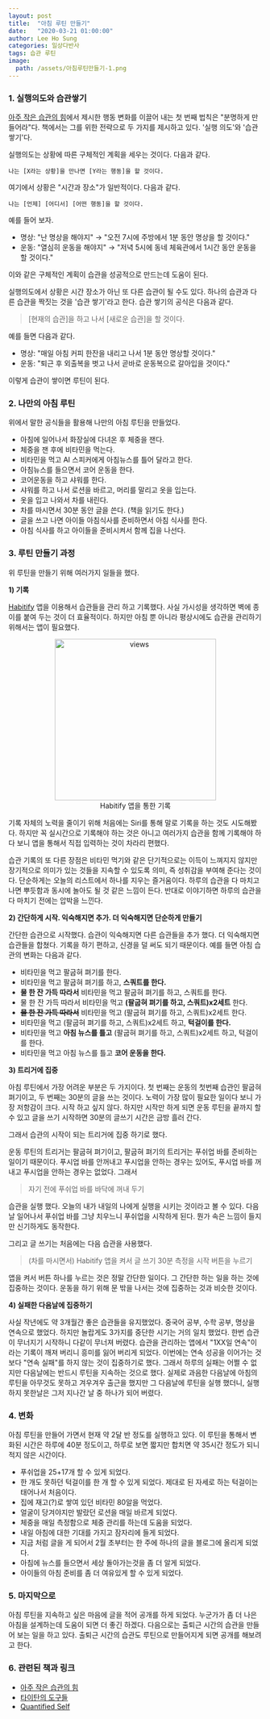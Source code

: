 ```yaml
---
layout: post
title:  "아침 루틴 만들기"
date:   "2020-03-21 01:00:00"
author: Lee Ho Sung
categories: 일상다반사
tags: 습관 루틴
image:
  path: /assets/아침루틴만들기-1.png
---
```


### 1. 실행의도와 습관쌓기

[아주 작은 습관의 힘](https://blog.novice.io/%EB%8F%85%ED%9B%84%EA%B0%90/2020/02/22/%EC%95%84%EC%A3%BC-%EC%9E%91%EC%9D%80-%EC%8A%B5%EA%B4%80%EC%9D%98-%ED%9E%98.html)에서 제시한 행동 변화를 이끌어 내는 첫 번째 법칙은 "분명하게 만들어라"다. 책에서는 그를 위한 전략으로 두 가지를 제시하고 있다. '실행 의도'와 '습관 쌓기'다. 

실행의도는 상황에 따른 구체적인 계획을 세우는 것이다. 다음과 같다.

```
나는 [X라는 상황]을 만나면 [Y라는 행동]을 할 것이다.
```

 여기에서 상황은 "시간과 장소"가 일반적이다. 다음과 같다. 

```
나는 [언제] [어디서] [어떤 행동]을 할 것이다.
```

예를 들어 보자. 

- 명상: "난 명상을 해야지" → "오전 7시에 주방에서 1분 동안 명상을 할 것이다."
- 운동: "열심히 운동을 해야지" → "저녁 5시에 동네 체육관에서 1시간 동안 운동을 할 것이다."

이와 같은 구체적인 계획이 습관을 성공적으로 만드는데 도움이 된다.

실행의도에서 상황은 시간 장소가 아닌 또 다른 습관이 될 수도 있다. 하나의 습관과 다른 습관을 짝짓는 것을 '습관 쌓기'라고 한다. 습관 쌓기의 공식은 다음과 같다. 

> [현재의 습관]을 하고 나서 [새로운 습관]을 할 것이다.

예를 들면 다음과 같다. 

- 명상: "매일 아침 커피 한잔을 내리고 나서 1분 동안 명상할 것이다."
- 운동: "퇴근 후 외출복을 벗고 나서 곧바로 운동복으로 갈아입을 것이다."

이렇게 습관이 쌓이면 루틴이 된다. 



### 2. 나만의 아침 루틴

위에서 말한  공식들을 활용해 나만의 아침 루틴을 만들었다.

- 아침에 일어나서 화장실에 다녀온 후 체중을 잰다.
- 체중을 잰 후에 비타민을 먹는다.
- 비타민을 먹고 AI 스피커에게 아침뉴스를 틀어 달라고 한다.
- 아침뉴스를 들으면서 코어 운동을 한다.
- 코어운동을 하고 샤워를 한다.
- 샤워를 하고 나서 로션을 바르고, 머리를 말리고 옷을 입는다.
- 옷을 입고 나와서 차를 내린다.
- 차를 마시면서 30분 동안 글을 쓴다. (책을 읽기도 한다.)
- 글을 쓰고 나면 아이들 아침식사를 준비하면서 아침 식사를 한다.
- 아침 식사를 하고 아이들을 준비시켜서 함께 집을 나선다.



### 3. 루틴 만들기 과정

위 루틴을 만들기 위해 여러가지 일들을 했다. 

**1) 기록**

[Habitify](https://www.habitify.me/) 앱을 이용해서 습관들을 관리 하고 기록했다. 사실 가시성을 생각하면 벽에 종이를 붙여 두는 것이 더 효율적이다. 하지만 아침 뿐 아니라 평상시에도 습관을 관리하기 위해서는 앱이 필요했다.

<center>
        <figure>
                <img src="http://blog.novice.io/assets/아침루틴만들기-1.png" width="320" alt="views">
                <figcaption>Habitify 앱을 통한 기록</figcaption>
        </figure>
</center>

기록 자체의 노력을 줄이기 위해 처음에는 Siri를 통해 말로 기록을 하는 것도 시도해봤다. 하지만 꼭 실시간으로 기록해야 하는 것은 아니고 여러가지 습관을 함께 기록해야 하다 보니 앱을 통해서 직접 입력하는 것이 차라리 편했다. 

습관 기록의 또 다른 장점은 비타민 먹기와 같은 단기적으로는 이득이 느껴지지 않지만 장기적으로 의미가 있는 것들을 지속할 수 있도록 의미, 즉 성취감을 부여해 준다는 것이다. 단순하게는 오늘의 리스트에서 하나를 지우는 즐거움이다. 하루의 습관을 다 마치고 나면 뿌듯함과 동시에 놀아도 될 것 같은 느낌이 든다. 반대로 이야기하면 하루의 습관을 다 마치기 전에는 압박을 느낀다. 

**2) 간단하게 시작. 익숙해지면 추가. 더 익숙해지면 단순하게 만들기**

간단한 습관으로 시작했다. 습관이 익숙해지면 다른 습관들을 추가 했다. 더 익숙해지면 습관들을 합쳤다. 기록을 하기 편하고, 신경을 덜 써도 되기 때문이다. 예를 들면 아침 습관의 변화는 다음과 같다. 

- 비타민을 먹고 팔굽혀 펴기를 한다.
- 비타민을 먹고 팔굽혀 펴기를 하고, **스쿼트를 한다.**
- **물 한 잔 가득 따라서** 비타민을 먹고 팔굽혀 펴기를 하고, 스쿼트를 한다.
- 물 한 잔 가득 따라서 비타민을 먹고 **(팔굽혀 펴기를 하고, 스쿼트)x2세트** 한다.
- ~~**물 한 잔 가득 따라서**~~ 비타민을 먹고 (팔굽혀 펴기를 하고, 스쿼트)x2세트 한다.
- 비타민을 먹고 (팔굽혀 펴기를 하고, 스쿼트)x2세트 하고, **턱걸이를 한다.**
- 비타민을 먹고 **아침 뉴스를 틀고** (팔굽혀 펴기를 하고, 스쿼트)x2세트 하고, 턱걸이를 한다.
- 비타민을 먹고 아침 뉴스를 틀고 **코어 운동을 한다.**

 **3) 트리거에 집중**

아침 루틴에서 가장 어려운 부분은 두 가지이다. 첫 번째는 운동의 첫번째 습관인 팔굽혀 펴기이고, 두 번째는 30분의 글을 쓰는 것이다. 노력이 가장 많이 필요한 일이다 보니 가장 저항감이 크다. 시작 하고 싶지 않다. 하지만 시작만 하게 되면 운동 루틴을 끝까지 할 수 있고 글을 쓰기 시작하면 30분의 글쓰기 시간은 금방 흘러 간다.

그래서 습관의 시작이 되는 트리거에 집중 하기로 했다. 

운동 루틴의 트리거는 팔굽혀 펴기이고, 팔굽혀 펴기의 트리거는 푸쉬업 바를 준비하는 일이기 때문이다. 푸시업 바를 안꺼내고 푸시업을 안하는 경우는 있어도, 푸시업 바를 꺼내고 푸시업을 안하는 경우는 없었다. 그래서 

> 자기 전에 푸쉬업 바를 바닥에 꺼내 두기

습관을 실행 했다. 오늘의 내가 내일의 나에게 실행을 시키는 것이라고 볼 수 있다. 다음날 일어나서 푸쉬업 바를 그냥 치우느니 푸쉬업을 시작하게 된다. 뭔가 속은 느낌이 들지만 신기하게도 동작한다. 

그리고 글 쓰기는 처음에는 다음 습관을 사용했다. 

> (차를 마시면서) Habitify 앱을 켜서 글 쓰기 30분 측정을 시작 버튼을 누르기

앱을 켜서 버튼 하나를 누르는 것은 정말 간단한 일이다. 그 간단한 하는 일을 하는 것에 집중하는 것이다. 운동을 하기 위해 문 밖을 나서는 것에 집중하는 것과 비슷한 것이다.

**4) 실패한 다음날에 집중하기**

사실 작년에도 약 3개월간 좋은 습관들을 유지했었다. 중국어 공부, 수학 공부, 명상을 연속으로 했었다. 하지만 놀랍게도 3가지를 중단한 시기는 거의 일치 했었다. 한번 습관이 무너지기 시작하니 다같이 무너져 버렸다. 습관을 관리하는 앱에서 "1XX일 연속"이라는 기록이 깨져 버리니 흥미를 잃어 버리게 되었다. 이번에는 연속 성공을 이어가는 것 보다 "연속 실패"를 하지 않는 것이 집중하기로 했다. 그래서 하루의 실패는 어쩔 수 없지만 다음날에는 반드시 루틴을 지속하는 것으로 했다. 실제로 과음한 다음날에 아침의 루틴을 아무것도 못하고 겨우겨우 출근을 했지만 그 다음날에 루틴을 실행 했더니, 실행하지 못한날은 그저 지나간 날 중 하나가 되어 버렸다.  



### 4. 변화

아침 루틴을 만들어 가면서 현재 약 2달 반 정도를 실행하고 있다. 이 루틴을 통해서 변화된 시간은 하루에 40분 정도이고, 하루로 보면 짧지만 합치면 약 35시간 정도가 되니 적지 않은 시간이다. 

- 푸쉬업을 25+17개 할 수 있게 되었다.
- 한 개도 못하던 턱걸이를 한 개 할 수 있게 되었다. 제대로 된 자세로 하는 턱걸이는 태어나서 처음이다.
- 집에 재고(?)로 쌓여 있던 비타민 80알을 먹었다.
- 얼굴이 당겨야지만 발랐던 로션을 매일 바르게 되었다.
- 체중을 매일 측정함으로 체중 관리를 하는데 도움을 되었다.
- 내일 아침에 대한 기대를 가지고 잠자리에 들게 되었다.
- 지금 처럼 글을 게 되어서 2월 초부터는 한 주에 하나의 글을 블로그에 올리게 되었다.
- 아침에 뉴스를 들으면서 세상 돌아가는것을 좀 더 알게 되었다.
- 아이들의 아침 준비를 좀 더 여유있게 할 수 있게 되었다.



### 5. 마지막으로

아침 루틴을 지속하고 싶은 마음에 글을 적어 공개를 하게 되었다. 누군가가 좀 더 나은 아침을 설계하는데 도움이 되면 더 좋긴 하겠다. 다음으로는 출퇴근 시간의 습관을 만들어 보는 일을 하고 있다. 출퇴근 시간의 습관도 루틴으로 만들어지게 되면 공개를 해보려고 한다. 



### 6. 관련된 책과 링크

- [아주 작은 습관의 힘](https://blog.novice.io/%EB%8F%85%ED%9B%84%EA%B0%90/2020/02/22/%EC%95%84%EC%A3%BC-%EC%9E%91%EC%9D%80-%EC%8A%B5%EA%B4%80%EC%9D%98-%ED%9E%98.html)
- [타이탄의 도구들](http://www.yes24.com/Product/Goods/37533966)
- [Quantified Self](https://quantifiedself.com/)
